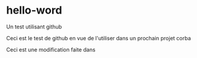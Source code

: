 # hello-word
Un test utilisant github

Ceci est le test de github en vue de l'utiliser dans un prochain projet corba

Ceci est une modification faite dans 
